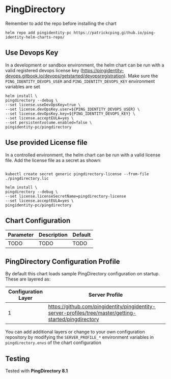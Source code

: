 # PingDirectory

Remember to add the repo before installing the chart
```shell
helm repo add pingidentity-pc https://patrickcping.github.io/ping-identity-helm-charts-repo/
```

## Use Devops Key
In a development or sandbox environment, the helm chart can be run with a valid registered devops license key (https://pingidentity-devops.gitbook.io/devops/getstarted/devopsregistration).  Make sure the `PING_IDENTITY_DEVOPS_USER` and `PING_IDENTITY_DEVOPS_KEY` environment variables are set

```shell
helm install \
pingdirectory --debug \
--set license.useDevOpsKey=true \
--set license.devOpsKey.user=${PING_IDENTITY_DEVOPS_USER} \
--set license.devOpsKey.key=${PING_IDENTITY_DEVOPS_KEY} \
--set license.acceptEULA=yes \
--set persistentvolume.enabled=false \
pingidentity-pc/pingdirectory
```

## Use provided License file
In a controlled environment, the helm chart can be run with a valid license file.  Add the license file as a secret as shown:
```shell

kubectl create secret generic pingdirectory-license --from-file ./pingdirectory.lic

helm install \
pingdirectory --debug \
--set license.licenseSecretName=pingdirectory-license
--set license.acceptEULA=yes \
pingidentity-pc/pingdirectory
```

## Chart Configuration

| Parameter | Description | Default |
|--|--|--|
| TODO | TODO | TODO |

## PingDirectory Configuration Profile

By default this chart loads sample PingDirectory configuration on startup.  These are layered as:

| Configuration Layer | Server Profile |
|--|--|
| 1 | https://github.com/pingidentity/pingidentity-server-profiles/tree/master/getting-started/pingdirectory |

You can add additional layers or change to your own configuration repository by modifying the `SERVER_PROFILE_*` environment variables in `pingdirectory.envs` of the chart configuration

## Testing

Tested with **PingDirectory 8.1**